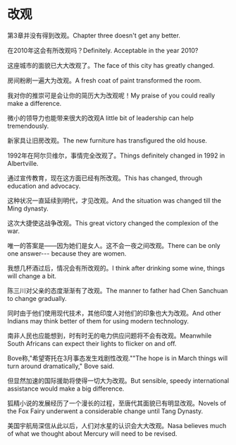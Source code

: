 # 改观

<p><span class="chinese">第3章并没有得到改观。</span><span class="english">Chapter three doesn't get any better.</span></p>

<p><span class="chinese">在2010年这会有所改观吗？</span><span class="english">Definitely. Acceptable in the year 2010?</span></p>

<p><span class="chinese">这座城市的面貌已大大改观了。</span><span class="english">The face of this city has greatly changed.</span></p>

<p><span class="chinese">房间粉刷一遍大为改观。</span><span class="english">A fresh coat of paint transformed the room.</span></p>

<p><span class="chinese">我对你的推崇可是会让你的简历大为改观呢！</span><span class="english">My praise of you could really make a difference.</span></p>

<p><span class="chinese">微小的领导力也能带来很大的改观</span><span class="english">A little bit of leadership can help tremendously.</span></p>

<p><span class="chinese">新家具让旧房改观。</span><span class="english">The new furniture has transfigured the old house.</span></p>

<p><span class="chinese">1992年在阿尔贝维尔，事情完全改观了。</span><span class="english">Things definitely changed in 1992 in Albertville.</span></p>

<p><span class="chinese">通过宣传教育，现在这方面已经有所改观。</span><span class="english">This has changed, through education and advocacy.</span></p>

<p><span class="chinese">这种状况一直延续到明代，才见改观。</span><span class="english">And the situation was changed till the Ming dynasty.</span></p>

<p><span class="chinese">这次大捷使这战争改观。</span><span class="english">This great victory changed the complexion of the war.</span></p>

<p><span class="chinese">唯一的答案是——因为她们是女人。这不会一夜之间改观。</span><span class="english">There can be only one answer--- because they are women.</span></p>

<p><span class="chinese">我想几杯酒过后，情况会有所改观的。</span><span class="english">I think after drinking some wine, things will change a bit.</span></p>

<p><span class="chinese">陈三川对父亲的态度渐渐有了改观。</span><span class="english">The manner to father had Chen Sanchuan to change gradually.</span></p>

<p><span class="chinese">同时由于他们使用现代技术，其他印度人对他们的印象也大为改观。</span><span class="english">And other Indians may think better of them for using modern technology.</span></p>

<p><span class="chinese">南非人民也应能想到，时有时无的电力供应问题将不会有改观。</span><span class="english">Meanwhile South Africans can expect their lights to flicker on and off.</span></p>

<p><span class="chinese">Bove称,"希望寄托在3月事态发生戏剧性改观."</span><span class="english">"The hope is in March things will turn around dramatically," Bove said.</span></p>

<p><span class="chinese">但显然加速的国际援助将使得一切大为改观。</span><span class="english">But sensible, speedy international assistance would make a big difference.</span></p>

<p><span class="chinese">狐精小说的发展经历了一个漫长的过程，至唐代其面貌已有明显改观。</span><span class="english">Novels of the Fox Fairy underwent a considerable change until Tang Dynasty.</span></p>

<p><span class="chinese">美国宇航局深信从此以后，人们对水星的认识会大大改观。</span><span class="english">Nasa believes much of what we thought about Mercury will need to be revised.</span></p>

